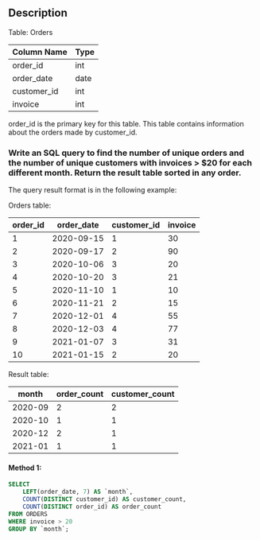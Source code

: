 ## Description

Table: Orders

| Column Name | Type |
| ----------- | ---- |
| order_id    | int  |
| order_date  | date |
| customer_id | int  |
| invoice     | int  |

order_id is the primary key for this table.
This table contains information about the orders made by customer_id.

### Write an SQL query to find the number of unique orders and the number of unique customers with invoices > $20 for each different month. Return the result table sorted in any order.

The query result format is in the following example:

Orders table:

| order_id | order_date | customer_id | invoice |
| -------- | ---------- | ----------- | ------- |
| 1        | 2020-09-15 | 1           | 30      |
| 2        | 2020-09-17 | 2           | 90      |
| 3        | 2020-10-06 | 3           | 20      |
| 4        | 2020-10-20 | 3           | 21      |
| 5        | 2020-11-10 | 1           | 10      |
| 6        | 2020-11-21 | 2           | 15      |
| 7        | 2020-12-01 | 4           | 55      |
| 8        | 2020-12-03 | 4           | 77      |
| 9        | 2021-01-07 | 3           | 31      |
| 10       | 2021-01-15 | 2           | 20      |

Result table:

| month   | order_count | customer_count |
| ------- | ----------- | -------------- |
| 2020-09 | 2           | 2              |
| 2020-10 | 1           | 1              |
| 2020-12 | 2           | 1              |
| 2021-01 | 1           | 1              |

#### Method 1:

```sql
SELECT
    LEFT(order_date, 7) AS `month`,
    COUNT(DISTINCT customer_id) AS customer_count,
    COUNT(DISTINCT order_id) AS order_count
FROM ORDERS
WHERE invoice > 20
GROUP BY `month`;
```
